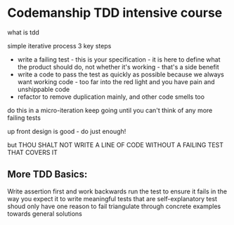 Codemanship TDD intensive course
================================

  what is tdd

  simple iterative process 3 key steps

   * write a failing test - this is your specification - it is here to define what the product should do, not whether it's working - that's a side benefit
  * write a code to pass the test as quickly as possible because we always want working code - too far into the red light and you have pain and unshippable code 
 * refactor to remove duplication mainly, and other code smells too

do this in a micro-iteration
keep going until you can't think of any more failing tests

up front design is good - do just enough!

but THOU SHALT NOT WRITE A LINE OF CODE WITHOUT A FAILING TEST THAT COVERS IT

More TDD Basics:
----------------
Write assertion first and work backwards
run the test to ensure it fails in the way you expect it to
write meaningful tests that are self-explanatory
test shoud only have one reason to fail
triangulate through concrete examples towards general solutions

